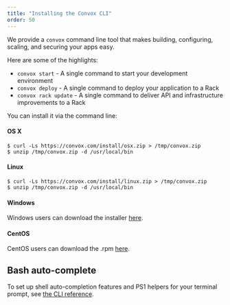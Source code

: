 ```yaml
---
title: "Installing the Convox CLI"
order: 50
---
```


We provide a `convox` command line tool that makes building, configuring, scaling, and securing your apps easy.

Here are some of the highlights:

* `convox start` - A single command to start your development environment
* `convox deploy` - A single command to deploy your application to a Rack
* `convox rack update` - A single command to deliver API and infrastructure improvements to a Rack

You can install it via the command line:

#### OS X

    $ curl -Ls https://convox.com/install/osx.zip > /tmp/convox.zip
    $ unzip /tmp/convox.zip -d /usr/local/bin

#### Linux

    $ curl -Ls https://convox.com/install/linux.zip > /tmp/convox.zip
    $ unzip /tmp/convox.zip -d /usr/local/bin

#### Windows

Windows users can download the installer [here](https://dl.equinox.io/convox/convox/stable).

#### CentOS

CentOS users can download the .rpm [here](https://dl.equinox.io/convox/convox/stable).

## Bash auto-complete

To set up shell auto-completion features and PS1 helpers for your terminal prompt, see [the CLI reference](/docs/cli).
